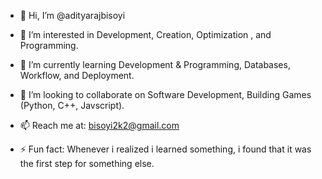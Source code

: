 - 👋 Hi, I’m @adityarajbisoyi
- 👀 I’m interested in Development, Creation, Optimization , and Programming.
- 🌱 I’m currently learning Development & Programming, Databases, Workflow, and Deployment.
- 💞️ I’m looking to collaborate on Software Development, Building Games (Python, C++, Javscript).
- 📫 Reach me at: bisoyi2k2@gmail.com
  
- ⚡ Fun fact: Whenever i realized i learned something, i found that it was the first step for something else.


